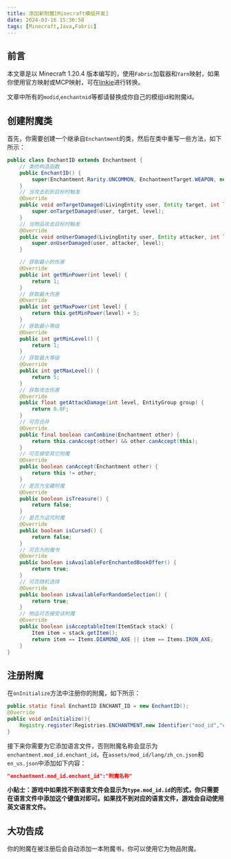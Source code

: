 ```yaml
---
title: 添加新附魔[Minecraft模组开发]
date: 2024-03-16 15:36:58
tags: [Minecraft,Java,Fabric]
---
```

## 前言
本文章是以 Minecraft 1.20.4 版本编写的，使用`Fabric`加载器和`Yarn`映射，如果你使用官方映射或MCP映射，可在[linkie](https://linkie.shedaniel.dev/)进行转换。

文章中所有的`modid`,`enchantnid`等都请替换成你自己的模组id和附魔id。

## 创建附魔类
首先，你需要创建一个继承自`Enchantment`的类，然后在类中重写一些方法，如下所示：
```java
public class EnchantID extends Enchantment {
    // 类的构造函数
    public EnchantID() {
        super(Enchantment.Rarity.UNCOMMON, EnchantmentTarget.WEAPON, new EquipmentSlot[] {EquipmentSlot.MAINHAND});
    }
    // 当攻击到到目标时触发
    @Override
    public void onTargetDamaged(LivingEntity user, Entity target, int level) {
        super.onTargetDamaged(user, target, level);
    }
    // 当物品攻击目标时触发
    @Override
    public void onUserDamaged(LivingEntity user, Entity attacker, int level) {
        super.onUserDamaged(user, attacker, level);
    }

    // 获取最小的伤害
    @Override
    public int getMinPower(int level) {
        return 1;
    }
    // 获取最大伤害
    @Override
    public int getMaxPower(int level) {
        return this.getMinPower(level) + 5;
    }
    // 获取最小等级
    @Override
    public int getMinLevel() {
        return 1;
    }
    // 获取最大等级
    @Override
    public int getMaxLevel() {
        return 5;
    }
    // 获取攻击伤害
    @Override
    public float getAttackDamage(int level, EntityGroup group) {
        return 0.0F;
    }
    // 可否合并
    @Override
    public final boolean canCombine(Enchantment other) {
        return this.canAccept(other) && other.canAccept(this);
    }
    // 可否接受其它附魔
    @Override
    public boolean canAccept(Enchantment other) {
        return this != other;
    }
    // 是否为宝藏附魔
    @Override
    public boolean isTreasure() {
        return false;
    }
    // 是否为诅咒附魔
    @Override
    public boolean isCursed() {
        return false;
    }
    // 可否为附魔书
    @Override
    public boolean isAvailableForEnchantedBookOffer() {
        return true;
    }
    // 可否随机选择
    @Override
    public boolean isAvailableForRandomSelection() {
        return true;
    }
    // 物品可否接受该附魔
    @Override
    public boolean isAcceptableItem(ItemStack stack) {
        Item item = stack.getItem();
        return item == Items.DIAMOND_AXE || item == Items.IRON_AXE;
    }
}
```

## 注册附魔
在`onInitialize`方法中注册你的附魔，如下所示：
```java
public static final EnchantID ENCHANT_ID = new EnchantID();
@Override
public void onInitialize(){
    Registry.register(Registries.ENCHANTMENT,new Identifier("mod_id","enchant_id"),ENCHANT_ID);
}
```

接下来你需要为它添加语言文件，否则附魔名称会显示为`enchantment.mod_id.enchant_id`，在`assets/mod_id/lang/zh_cn.json`和`en_us.json`中添加如下内容：
```json
"enchantment.mod_id.enchant_id":"附魔名称"
```
**小贴士：游戏中如果找不到语言文件会显示为`type.mod_id.id`的形式，你只需要在语言文件中添加这个键值对即可。如果找不到对应的语言文件，游戏会自动使用英文语言文件。**
## 大功告成
你的附魔在被注册后会自动添加一本附魔书，你可以使用它为物品附魔。

